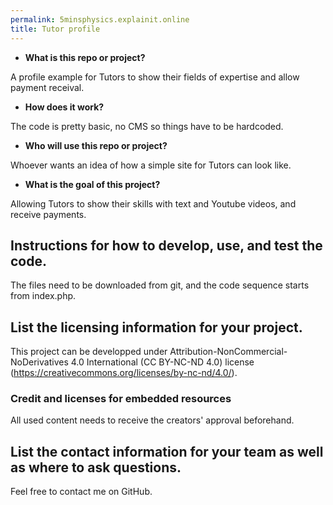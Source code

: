 ```yaml
---
permalink: 5minsphysics.explainit.online 
title: Tutor profile
---
```


* **What is this repo or project?** 

A profile example for Tutors to show their fields of expertise and allow payment receival.

* **How does it work?**

The code is pretty basic, no CMS so things have to be hardcoded.

* **Who will use this repo or project?**

Whoever wants an idea of how a simple site for Tutors can look like.

* **What is the goal of this project?**  

Allowing Tutors to show their skills with text and Youtube videos, and receive payments.

## Instructions for how to develop, use, and test the code.

The files need to be downloaded from git, and the code sequence starts from index.php.

## List the licensing information for your project.

This project can be developped under Attribution-NonCommercial-NoDerivatives 4.0 International (CC BY-NC-ND 4.0) license (https://creativecommons.org/licenses/by-nc-nd/4.0/).

### Credit and licenses for embedded resources

All used content needs to receive the creators' approval beforehand.

## List the contact information for your team as well as where to ask questions.

Feel free to contact me on GitHub.
